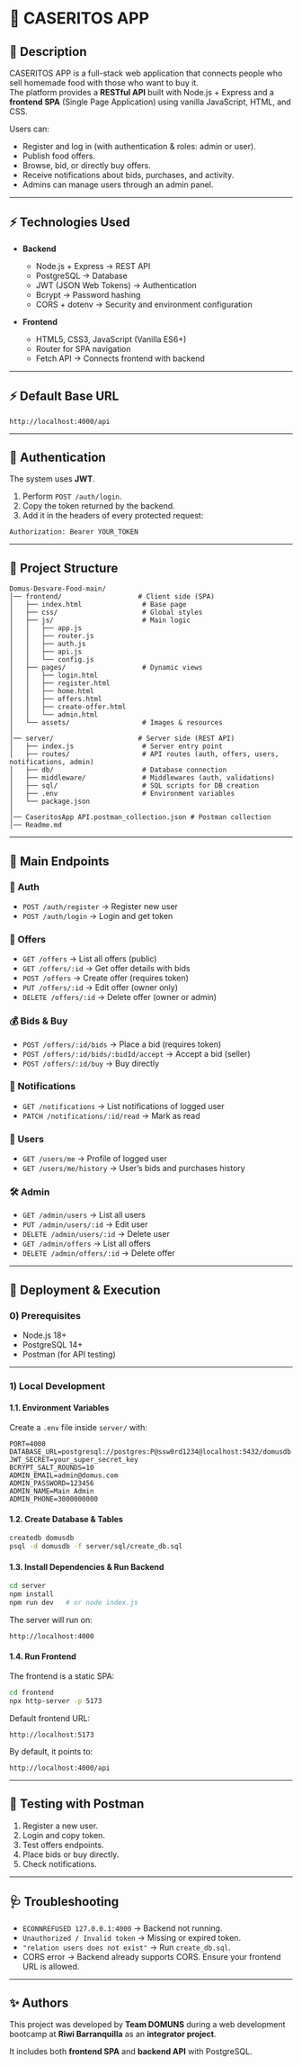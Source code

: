 # 🍲 CASERITOS APP

## 📖 Description
CASERITOS APP is a full-stack web application that connects people who sell homemade food with those who want to buy it.  
The platform provides a **RESTful API** built with Node.js + Express and a **frontend SPA** (Single Page Application) using vanilla JavaScript, HTML, and CSS.  

Users can:  
- Register and log in (with authentication & roles: admin or user).  
- Publish food offers.  
- Browse, bid, or directly buy offers.  
- Receive notifications about bids, purchases, and activity.  
- Admins can manage users through an admin panel.  

---

## ⚡ Technologies Used
- **Backend**  
  - Node.js + Express → REST API  
  - PostgreSQL → Database  
  - JWT (JSON Web Tokens) → Authentication  
  - Bcrypt → Password hashing  
  - CORS + dotenv → Security and environment configuration  

- **Frontend**  
  - HTML5, CSS3, JavaScript (Vanilla ES6+)  
  - Router for SPA navigation  
  - Fetch API → Connects frontend with backend  

---

## ⚡ Default Base URL
```
http://localhost:4000/api
```

---

## 🔑 Authentication
The system uses **JWT**.  

1. Perform `POST /auth/login`.  
2. Copy the token returned by the backend.  
3. Add it in the headers of every protected request:  

```
Authorization: Bearer YOUR_TOKEN
```

---

## 📂 Project Structure
```
Domus-Desvare-Food-main/
│── frontend/                   # Client side (SPA)
│   ├── index.html               # Base page
│   ├── css/                     # Global styles
│   ├── js/                      # Main logic
│   │   ├── app.js
│   │   ├── router.js
│   │   ├── auth.js
│   │   ├── api.js
│   │   └── config.js
│   ├── pages/                   # Dynamic views
│   │   ├── login.html
│   │   ├── register.html
│   │   ├── home.html
│   │   ├── offers.html
│   │   ├── create-offer.html
│   │   └── admin.html
│   └── assets/                  # Images & resources
│
│── server/                     # Server side (REST API)
│   ├── index.js                 # Server entry point
│   ├── routes/                  # API routes (auth, offers, users, notifications, admin)
│   ├── db/                      # Database connection
│   ├── middleware/              # Middlewares (auth, validations)
│   ├── sql/                     # SQL scripts for DB creation
│   ├── .env                     # Environment variables
│   └── package.json
│
│── CaseritosApp API.postman_collection.json # Postman collection
│── Readme.md
```

---

## 📂 Main Endpoints

### 🔑 Auth
- `POST /auth/register` → Register new user  
- `POST /auth/login` → Login and get token  

### 🍲 Offers
- `GET /offers` → List all offers (public)  
- `GET /offers/:id` → Get offer details with bids  
- `POST /offers` → Create offer (requires token)  
- `PUT /offers/:id` → Edit offer (owner only)  
- `DELETE /offers/:id` → Delete offer (owner or admin)  

### 💰 Bids & Buy
- `POST /offers/:id/bids` → Place a bid (requires token)  
- `POST /offers/:id/bids/:bidId/accept` → Accept a bid (seller)  
- `POST /offers/:id/buy` → Buy directly  

### 🔔 Notifications
- `GET /notifications` → List notifications of logged user  
- `PATCH /notifications/:id/read` → Mark as read  

### 👤 Users
- `GET /users/me` → Profile of logged user  
- `GET /users/me/history` → User’s bids and purchases history  

### 🛠️ Admin
- `GET /admin/users` → List all users  
- `PUT /admin/users/:id` → Edit user  
- `DELETE /admin/users/:id` → Delete user  
- `GET /admin/offers` → List all offers  
- `DELETE /admin/offers/:id` → Delete offer  

---

## 🚀 Deployment & Execution

### 0) Prerequisites
- Node.js 18+  
- PostgreSQL 14+  
- Postman (for API testing)  

---

### 1) Local Development

#### 1.1. Environment Variables  
Create a `.env` file inside `server/` with:  

```env
PORT=4000
DATABASE_URL=postgresql://postgres:P@ssw0rd1234@localhost:5432/domusdb
JWT_SECRET=your_super_secret_key
BCRYPT_SALT_ROUNDS=10
ADMIN_EMAIL=admin@domus.com
ADMIN_PASSWORD=123456
ADMIN_NAME=Main Admin
ADMIN_PHONE=3000000000
```

#### 1.2. Create Database & Tables
```bash
createdb domusdb
psql -d domusdb -f server/sql/create_db.sql
```

#### 1.3. Install Dependencies & Run Backend
```bash
cd server
npm install
npm run dev   # or node index.js
```

The server will run on:
```
http://localhost:4000
```

#### 1.4. Run Frontend
The frontend is a static SPA:

```bash
cd frontend
npx http-server -p 5173
```

Default frontend URL:
```
http://localhost:5173
```

By default, it points to:
```
http://localhost:4000/api
```

---

## 🧪 Testing with Postman
1. Register a new user.  
2. Login and copy token.  
3. Test offers endpoints.  
4. Place bids or buy directly.  
5. Check notifications.  

---

## 🩺 Troubleshooting
- `ECONNREFUSED 127.0.0.1:4000` → Backend not running.  
- `Unauthorized / Invalid token` → Missing or expired token.  
- `"relation users does not exist"` → Run `create_db.sql`.  
- CORS error → Backend already supports CORS. Ensure your frontend URL is allowed.  

---

## ✨ Authors
This project was developed by **Team DOMUNS** during a web development bootcamp at **Riwi Barranquilla** as an **integrator project**.  

It includes both **frontend SPA** and **backend API** with PostgreSQL.  
